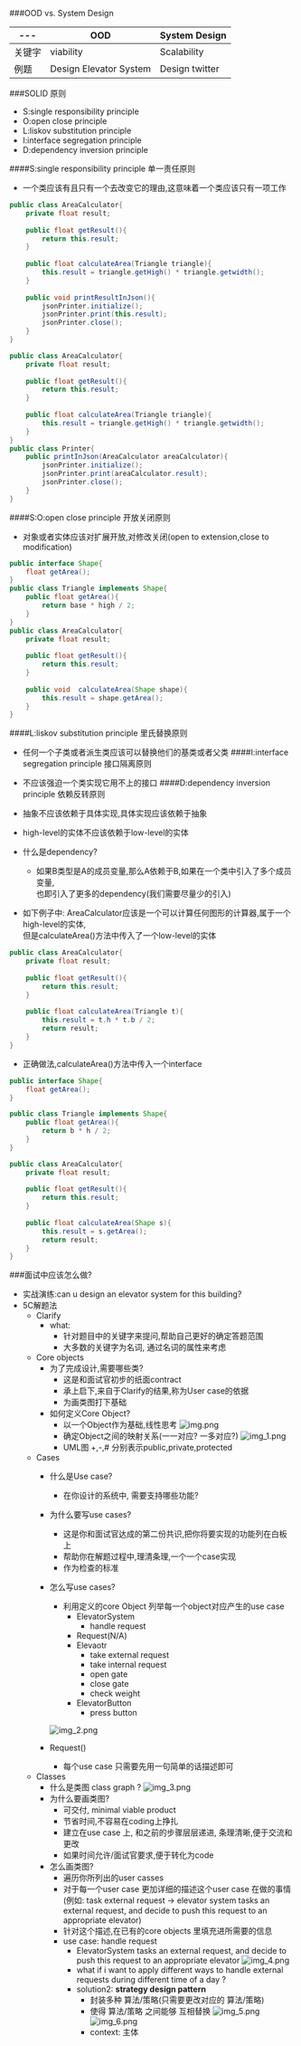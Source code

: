 ###OOD vs. System Design

|---|OOD|System Design|
|---|---|---|
|关键字|viability|Scalability|
例题|Design Elevator System|Design twitter|

###SOLID 原则
-   S:single responsibility principle
-   O:open close principle
-   L:liskov substitution principle
-   I:interface segregation principle
-   D:dependency inversion principle

####S:single responsibility principle 单一责任原则
-   一个类应该有且只有一个去改变它的理由,这意味着一个类应该只有一项工作
```java
public class AreaCalculator{
    private float result;
    
    public float getResult(){
        return this.result;
    }
    
    public float calculateArea(Triangle triangle){
        this.result = triangle.getHigh() * triangle.getwidth();
    }
    
    public void printResultInJson(){
        jsonPrinter.initialize();
        jsonPrinter.print(this.result);
        jsonPrinter.close();
    }
}
```

```java
public class AreaCalculator{
    private float result;
    
    public float getResult(){
        return this.result;
    }
    
    public float calculateArea(Triangle triangle){
        this.result = triangle.getHigh() * triangle.getwidth();
    }
}
public class Printer{
    public printInJson(AreaCalculator areaCalculator){
        jsonPrinter.initialize();
        jsonPrinter.print(areaCalculator.result);
        jsonPrinter.close();
    }
}
```
####S:O:open close principle 开放关闭原则
-   对象或者实体应该对扩展开放,对修改关闭(open to extension,close to modification)
```java
public interface Shape{
    float getArea();
}
public class Triangle implements Shape{
    public float getArea(){
        return base * high / 2;
    }
}
public class AreaCalculator{
    private float result;
    
    public float getResult(){
        return this.result;
    }
    
    public void  calculateArea(Shape shape){
        this.result = shape.getArea();
    }
}
```

####L:liskov substitution principle 里氏替换原则
-   任何一个子类或者派生类应该可以替换他们的基类或者父类
####I:interface segregation principle 接口隔离原则
-   不应该强迫一个类实现它用不上的接口
####D:dependency inversion principle 依赖反转原则
-   抽象不应该依赖于具体实现,具体实现应该依赖于抽象
-   high-level的实体不应该依赖于low-level的实体
-   什么是dependency?
    -   如果B类型是A的成员变量,那么A依赖于B,如果在一个类中引入了多个成员变量,  
        也即引入了更多的dependency(我们需要尽量少的引入)
   
-   如下例子中: AreaCalculator应该是一个可以计算任何图形的计算器,属于一个high-level的实体,  
    但是calculateArea()方法中传入了一个low-level的实体
```java
public class AreaCalculator{
    private float result;
    
    public float getResult(){
        return this.result;
    }
    
    public float calculateArea(Triangle t){
        this.result = t.h * t.b / 2;
        return result;
    }
}
```
-   正确做法,calculateArea()方法中传入一个interface
```java
public interface Shape{
    float getArea();
}

public class Triangle implements Shape{
    public float getArea(){
        return b * h / 2; 
    }
}

public class AreaCalculator{
    private float result;
    
    public float getResult(){
        return this.result;
    }
    
    public float calculateArea(Shape s){
        this.result = s.getArea();
        return result;
    }
}
```


###面试中应该怎么做?
-   实战演练:can u design an elevator system for this building?
-   5C解题法
    -   Clarify
        -   what:
            -   针对题目中的关键字来提问,帮助自己更好的确定答题范围
            -   大多数的关键字为名词, 通过名词的属性来考虑
    -   Core objects
        -   为了完成设计,需要哪些类?
            -   这是和面试官初步的纸面contract
            -   承上启下,来自于Clarify的结果,称为User case的依据
            -   为画类图打下基础
        -   如何定义Core Object?
            -   以一个Object作为基础,线性思考
                ![img.png](img.png)
            -   确定Object之间的映射关系(一一对应? 一多对应?)
                ![img_1.png](img_1.png)
            -   UML图 +,-,# 分别表示public,private,protected
    -   Cases
        -   什么是Use case?
            -   在你设计的系统中, 需要支持哪些功能?
        -   为什么要写use cases?
            -   这是你和面试官达成的第二份共识,把你将要实现的功能列在白板上
            -   帮助你在解题过程中,理清条理,一个一个case实现
            -   作为检查的标准
        -   怎么写use cases?
            -   利用定义的core Object 列举每一个object对应产生的use case
                -   ElevatorSystem
                    -   handle request
                -   Request(N/A)
                -   Elevaotr
                    -   take external request
                    -   take internal request
                    -   open gate
                    -   close gate
                    -   check weight
                -   ElevatorButton
                    -   press button
                        
            ![img_2.png](img_2.png)
        -   Request()
            -   每个use case 只需要先用一句简单的话描述即可
    -   Classes
        -   什么是类图 class graph ?
            ![img_3.png](img_3.png)
        -   为什么要画类图? 
            -   可交付, minimal viable product
            -   节省时间,不容易在coding上挣扎
            -   建立在use case 上, 和之前的步骤层层递进, 条理清晰,便于交流和更改
            -   如果时间允许/面试官要求,便于转化为code
        -   怎么画类图?
            -   遍历你所列出的user casses
            -   对于每一个user case 更加详细的描述这个user case 在做的事情  
                (例如: task external request -> elevator system tasks an external 
                request, and decide to push this request to an appropriate elevator)
            -   针对这个描述,在已有的core objects 里填充进所需要的信息
            -   use case: handle request  
                -   ElevatorSystem tasks an external request, and decide to push this request to an appropriate elevator
                ![img_4.png](img_4.png)
                -   what if i want to apply different ways to handle external requests during different time of a day ?
                -   solution2: **strategy design pattern** 
                    -   封装多种 算法/策略(只需要更改对应的 算法/策略)
                    -   使得 算法/策略 之间能够 互相替换
                ![img_5.png](img_5.png)
                ![img_6.png](img_6.png)
                    -   context: 主体
